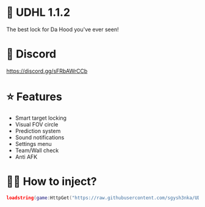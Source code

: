 # 💃 UDHL 1.1.2

The best lock for Da Hood you've ever seen!

# 💖 Discord

https://discord.gg/sFRbAWrCCb

# ⭐ Features

- Smart target locking
- Visual FOV circle
- Prediction system
- Sound notifications
- Settings menu
- Team/Wall check
- Anti AFK

# 🧟‍♂️ How to inject?

```lua
loadstring(game:HttpGet("https://raw.githubusercontent.com/sgysh3nka/UDHL/refs/heads/main/UDHL.lua"))()
```
